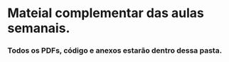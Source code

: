 # Mateial complementar das aulas semanais.
### Todos os PDFs, código e anexos estarão dentro dessa pasta.
